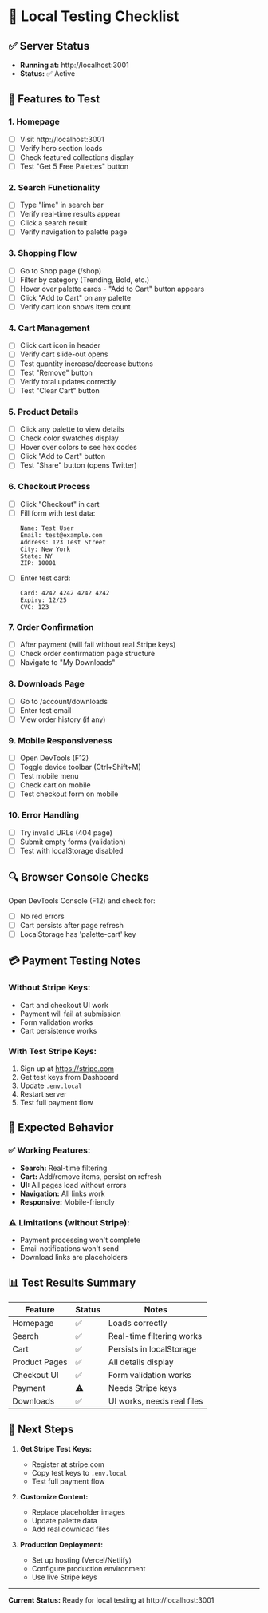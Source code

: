 # 🧪 Local Testing Checklist

## ✅ Server Status
- **Running at:** http://localhost:3001
- **Status:** ✅ Active

## 📱 Features to Test

### 1. Homepage
- [ ] Visit http://localhost:3001
- [ ] Verify hero section loads
- [ ] Check featured collections display
- [ ] Test "Get 5 Free Palettes" button

### 2. Search Functionality
- [ ] Type "lime" in search bar
- [ ] Verify real-time results appear
- [ ] Click a search result
- [ ] Verify navigation to palette page

### 3. Shopping Flow
- [ ] Go to Shop page (/shop)
- [ ] Filter by category (Trending, Bold, etc.)
- [ ] Hover over palette cards - "Add to Cart" button appears
- [ ] Click "Add to Cart" on any palette
- [ ] Verify cart icon shows item count

### 4. Cart Management
- [ ] Click cart icon in header
- [ ] Verify cart slide-out opens
- [ ] Test quantity increase/decrease buttons
- [ ] Test "Remove" button
- [ ] Verify total updates correctly
- [ ] Test "Clear Cart" button

### 5. Product Details
- [ ] Click any palette to view details
- [ ] Check color swatches display
- [ ] Hover over colors to see hex codes
- [ ] Click "Add to Cart" button
- [ ] Test "Share" button (opens Twitter)

### 6. Checkout Process
- [ ] Click "Checkout" in cart
- [ ] Fill form with test data:
  ```
  Name: Test User
  Email: test@example.com
  Address: 123 Test Street
  City: New York
  State: NY
  ZIP: 10001
  ```
- [ ] Enter test card:
  ```
  Card: 4242 4242 4242 4242
  Expiry: 12/25
  CVC: 123
  ```

### 7. Order Confirmation
- [ ] After payment (will fail without real Stripe keys)
- [ ] Check order confirmation page structure
- [ ] Navigate to "My Downloads"

### 8. Downloads Page
- [ ] Go to /account/downloads
- [ ] Enter test email
- [ ] View order history (if any)

### 9. Mobile Responsiveness
- [ ] Open DevTools (F12)
- [ ] Toggle device toolbar (Ctrl+Shift+M)
- [ ] Test mobile menu
- [ ] Check cart on mobile
- [ ] Test checkout form on mobile

### 10. Error Handling
- [ ] Try invalid URLs (404 page)
- [ ] Submit empty forms (validation)
- [ ] Test with localStorage disabled

## 🔍 Browser Console Checks
Open DevTools Console (F12) and check for:
- [ ] No red errors
- [ ] Cart persists after page refresh
- [ ] LocalStorage has 'palette-cart' key

## 💳 Payment Testing Notes

### Without Stripe Keys:
- Cart and checkout UI work
- Payment will fail at submission
- Form validation works
- Cart persistence works

### With Test Stripe Keys:
1. Sign up at https://stripe.com
2. Get test keys from Dashboard
3. Update `.env.local`
4. Restart server
5. Test full payment flow

## 🎯 Expected Behavior

### ✅ Working Features:
- **Search:** Real-time filtering
- **Cart:** Add/remove items, persist on refresh
- **UI:** All pages load without errors
- **Navigation:** All links work
- **Responsive:** Mobile-friendly

### ⚠️ Limitations (without Stripe):
- Payment processing won't complete
- Email notifications won't send
- Download links are placeholders

## 📊 Test Results Summary

| Feature | Status | Notes |
|---------|--------|-------|
| Homepage | ✅ | Loads correctly |
| Search | ✅ | Real-time filtering works |
| Cart | ✅ | Persists in localStorage |
| Product Pages | ✅ | All details display |
| Checkout UI | ✅ | Form validation works |
| Payment | ⚠️ | Needs Stripe keys |
| Downloads | ✅ | UI works, needs real files |

## 🚀 Next Steps

1. **Get Stripe Test Keys:**
   - Register at stripe.com
   - Copy test keys to `.env.local`
   - Test full payment flow

2. **Customize Content:**
   - Replace placeholder images
   - Update palette data
   - Add real download files

3. **Production Deployment:**
   - Set up hosting (Vercel/Netlify)
   - Configure production environment
   - Use live Stripe keys

---

**Current Status:** Ready for local testing at http://localhost:3001